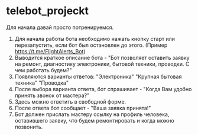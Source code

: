 # telebot_projeckt
Для начала давай просто потренируемся.
1. Для начала работы бота необходимо нажать кнопку старт или перезапустить, если бот был остановлен до этого. (Пример https://t.me/FlightAlerts_Bot)
2. Выводится краткое описание бота -  "Бот позволяет оставить заявку на ремонт, диагностику электроники, бытовой техники, проводки.
С чем работать будем?"
3. Появляются варианты ответов:
"Электроника"
"Крупная бытовая техника"
"Проводка"
4. После выбора варианта ответа, бот спрашивает - "Когда Вам удобно принять звонок от мастера?"
5. Здесь можно ответить в свободной форме.
6. После ответа бот сообщает - "Ваша заявка принята!"
7. Бот должен прислать мастеру ссылку на профиль человека, оставившего заявку, что будем ремонтировать и когда можно позвонить.

